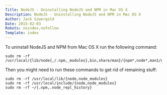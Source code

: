 ```yaml
---
Title: NodeJS - Uninstalling NodeJS and NPM in Mac OS X
Description: NodeJS - Uninstalling NodeJS and NPM in Mac OS X
Author: Jack Szwergold
Date: 2015-02-03
Robots: noindex,nofollow
Template: index
---
```


To uninstall NodeJS and NPM from Mac OS X run the following command:

    sudo rm -rf /usr/local/{lib/node{,/.npm,_modules},bin,share/man}/{npm*,node*,man1/node*}

Then you might need to run these commands to get rid of remaining stuff:

    sudo rm -rf /usr/local/lib/{node,node_modules}
    sudo rm -rf /usr/local/include/{node,node_modules}
    sudo rm -rf ~/{.npm,.node_repl_history}
